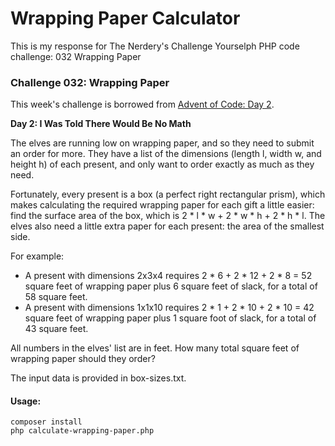 # Wrapping Paper Calculator
This is my response for The Nerdery's Challenge Yourselph PHP code challenge: 032 Wrapping Paper

### Challenge 032: Wrapping Paper

This week's challenge is borrowed from [Advent of Code: Day 2](http://adventofcode.com/day/2).

**Day 2: I Was Told There Would Be No Math**

The elves are running low on wrapping paper, and so they need to submit an order for more. They have a list of the dimensions (length l, width w, and height h) of each present, and only want to order exactly as much as they need.

Fortunately, every present is a box (a perfect right rectangular prism), which makes calculating the required wrapping paper for each gift a little easier: find the surface area of the box, which is 2 * l * w + 2 * w * h + 2 * h * l. The elves also need a little extra paper for each present: the area of the smallest side.

For example:

 * A present with dimensions 2x3x4 requires 2 * 6 + 2 * 12 + 2 * 8 = 52 square feet of wrapping paper plus 6 square feet of slack, for a total of 58 square feet.
 * A present with dimensions 1x1x10 requires 2 * 1 + 2 * 10 + 2 * 10 = 42 square feet of wrapping paper plus 1 square foot of slack, for a total of 43 square feet.

All numbers in the elves' list are in feet. How many total square feet of wrapping paper should they order?

The input data is provided in box-sizes.txt.

#### Usage:
    composer install
    php calculate-wrapping-paper.php
